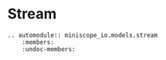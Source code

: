 # Stream

```{eval-rst}
.. automodule:: miniscope_io.models.stream
    :members:
    :undoc-members:
```